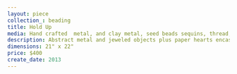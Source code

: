 ```yaml
---
layout: piece
collection_: beading
title: Hold Up
media: Hand crafted  metal, and clay metal, seed beads sequins, thread, fabric, paper hearts, red jewels
description: Abstract metal and jeweled objects plus paper hearts encased with peyote stitched seed and metal beads, with sequins on border, quilted fabric layered and twisted in a matted glassed maple frame 2 inches in depth.
dimensions: 21" x 22"
price: $400
create_date: 2013
---
```

